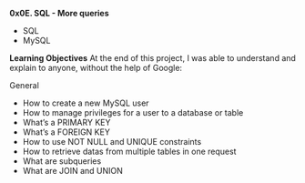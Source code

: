 **0x0E. SQL - More queries**  
* SQL
* MySQL

**Learning Objectives**
At the end of this project, I was able to understand and explain to anyone, without the help of Google:

General
* How to create a new MySQL user
* How to manage privileges for a user to a database or table
* What’s a PRIMARY KEY
* What’s a FOREIGN KEY
* How to use NOT NULL and UNIQUE constraints
* How to retrieve datas from multiple tables in one request
* What are subqueries
* What are JOIN and UNION
